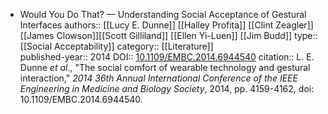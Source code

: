 - Would You Do That? — Understanding Social Acceptance of Gestural Interfaces
  authors:: [[Lucy E. Dunne]] [[Halley Profita]] [[Clint Zeagler]] [[James Clowson]][[Scott Gilliland]] [[Ellen Yi-Luen]] [[Jim Budd]]
  type::  [[Social Acceptability]]
  category:: [[Literature]]  
  published-year:: 2014
  DOI:: [10.1109/EMBC.2014.6944540](http://dx.doi.org/10.1109/EMBC.2014.6944540) 
  citation:: L. E. Dunne *et al*., "The social comfort of wearable technology and gestural interaction," *2014 36th Annual International Conference of the IEEE Engineering in Medicine and Biology Society*, 2014, pp. 4159-4162, doi: 10.1109/EMBC.2014.6944540.